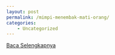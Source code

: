 ```yaml
---
layout: post
permalink: /mimpi-menembak-mati-orang/
categories:
    - Uncategorized
---
```


[Baca Selengkapnya](/02)